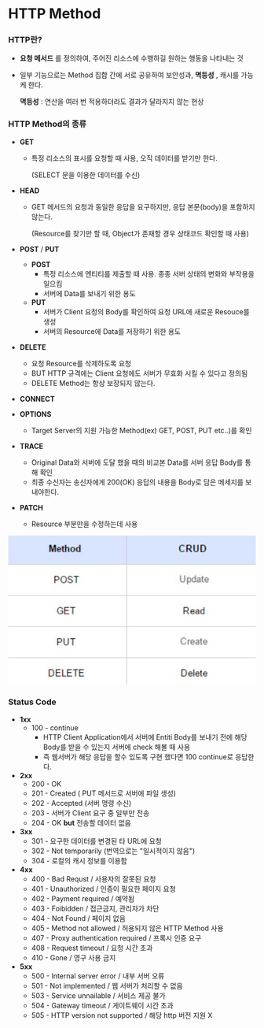 # HTTP Method

### HTTP란?

- **요청 메서드** 를 정의하여, 주어진 리소스에 수행하길 원하는 행동을 나타내는 것

- 일부 기능으로는 Method 집합 간에 서로 공유하여 보안성과, **멱등성** , 캐시를 가능케 한다.

  **멱등성** : 연산을 여러 번 적용하더라도 결과가 달라지지 않는 현상



### HTTP Method의 종류

- **GET** 

  - 특정 리소스의 표시를 요청할 때 사용, 오직 데이터를 받기만 한다.

    (SELECT 문을 이용한 데이터를 수신)

- **HEAD**

  - GET 메서드의 요청과 동일한 응답을 요구하지만, 응답 본문(body)을 포함하지 않는다.

    (Resource를 찾기만 할 때, Object가 존재할 경우 상태코드 확인할 때 사용)

- **POST** / **PUT**

  - **POST**
    - 특정 리소스에 엔티티를 제출할 때 사용. 종종 서버 상태의 변화와 부작용을 일으킴
    - 서버에 Data를 보내기 위한 용도
  - **PUT**
    - 서버가 Client 요청의 Body를 확인하여 요청 URL에 새로운 Resouce를 생성
    - 서버의 Resource에 Data를 저장하기 위한 용도

- **DELETE**

  - 요청 Resource를 삭제하도록 요청
  - BUT HTTP 규격에는 Client 요청에도 서버가 무효화 시킬 수 있다고 정의됨
  - DELETE Method는 항상 보장되지 않는다.

- **CONNECT**

- **OPTIONS**

  - Target Server의 지원 가능한 Method(ex) GET, POST, PUT etc..)를 확인

- **TRACE**

  - Original Data와 서버에 도달 했을 때의 비교본 Data를 서버 응답 Body를 통해 확인
  - 최종 수신자는 송신자에게 200(OK) 응답의 내용을 Body로 담은 메세지를 보내야한다.

- **PATCH**

  - Resource 부분만을 수정하는데 사용
    

![HTTP-Mehtod-1](https://raw.githubusercontent.com/Songwonseok/CS-Study/main/Web/images/HTTP-Mehtod-1.JPG)





### Status Code

- **1xx** 
  - 100 - continue
    - HTTP Client Application에서 서버에 Entiti Body를 보내기 전에 해당 Body를 받을 수 있는지 서버에 check 해볼 때 사용
    - 즉 웹서버가 해당 응답을 할수 있도록 구현 했다면 100 continue로 응답한다.
- **2xx** 
  - 200 - OK
  - 201 - Created ( PUT 메서드로 서버에 파일 생성)
  - 202 - Accepted (서버 명령 수신)
  - 203 - 서버가 Client 요구 중 일부만 전송
  - 204 - OK **but** 전송할 데이터 없음
- **3xx**
  - 301 - 요구한 데이터를 변경된 타 URL에 요청
  - 302 - Not temporarily (번역으로는 "일시적이지 않음")
  - 304 - 로컬의 캐시 정보를 이용함
- **4xx**
  - 400 - Bad Requst / 사용자의 잘못된 요청
  - 401 - Unauthorized / 인증이 필요한 페이지 요청
  - 402 - Payment required / 예약됨
  - 403 - Foibidden / 접근금지, 관리자가 차단
  - 404 - Not Found / 페이지 없음
  - 405 - Method not allowed / 허용되지 않은 HTTP Method 사용
  - 407 - Proxy authentication required / 프록시 인증 요구
  - 408 - Request timeout / 요청 시간 초과
  - 410 - Gone / 영구 사용 금지
- **5xx**
  - 500 - Internal server error / 내부 서버 오류
  - 501 - Not implemented / 웹 서버가 처리할 수 없음
  - 503 - Service unnailable / 서비스 제공 불가
  - 504 - Gateway timeout / 게이트웨이 시간 초과
  - 505 - HTTP version not supported / 해당 http 버전 지원 X





